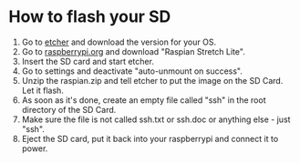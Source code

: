# How to flash your SD

1. Go to [etcher](https://etcher.io/) and download the version for your OS.
2. Go to [raspberrypi.org](https://www.raspberrypi.org/downloads/raspbian/) and download "Raspian Stretch Lite".
3. Insert the SD card and start etcher.
4. Go to settings and deactivate "auto-unmount on success".
5. Unzip the raspian.zip and tell etcher to put the image on the SD Card. Let it flash.
6. As soon as it's done, create an empty file called "ssh" in the root directory of the SD Card.
7. Make sure the file is not called ssh.txt or ssh.doc or anything else - just "ssh".
8. Eject the SD card, put it back into your raspberrypi and connect it to power.
